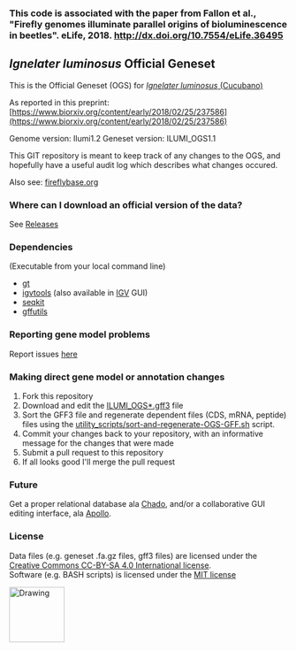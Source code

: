 

### This code is associated with the paper from Fallon et al., "Firefly genomes illuminate parallel origins of bioluminescence in beetles". eLife, 2018. http://dx.doi.org/10.7554/eLife.36495

## *Ignelater luminosus* Official Geneset
This is the Official Geneset (OGS) for [*Ignelater luminosus* (Cucubano)](https://en.wikipedia.org/wiki/Pyrophorus_luminosus)

As reported in this preprint: [https://www.biorxiv.org/content/early/2018/02/25/237586](https://www.biorxiv.org/content/early/2018/02/25/237586)

Genome version: Ilumi1.2
Geneset version: ILUMI_OGS1.1

This GIT repository is meant to keep track of any changes to the OGS, and hopefully have a useful audit log which describes what changes occured.

Also see: [fireflybase.org](http://www.fireflybase.org)

### Where can I download an official version of the data?
See [Releases](https://github.com/photocyte/ILUMI_OGS/releases)

### Dependencies
(Executable from your local command line)

* [gt](http://genometools.org/index.html)
* [igvtools](https://software.broadinstitute.org/software/igv/download) (also available in [IGV](https://software.broadinstitute.org/software/igv/home) GUI)
* [seqkit](https://github.com/shenwei356/seqkit)
* [gffutils](http://daler.github.io/gffutils/installation.html)

### Reporting gene model problems

Report issues [here](https://github.com/photocyte/ILUMI_OGS/issues)

### Making direct gene model or annotation changes

 1. Fork this repository
 2. Download and edit the [ILUMI_OGS*.gff3](./ILUMI_OGS1.0.gff3) file
 3. Sort the GFF3 file and regenerate dependent files (CDS, mRNA, peptide) files using the [utility_scripts/sort-and-regenerate-OGS-GFF.sh](utility_scripts/sort-and-regenerate-OGS-GFF.sh) script.
 4. Commit your changes back to your repository, with an informative message for the changes that were made
 5. Submit a pull request to this repository
 6. If all looks good I'll merge the pull request

### Future
 
Get a proper relational database ala [Chado](http://gmod.org/wiki/Chado_-_Getting_Started), and/or a collaborative GUI editing interface, ala [Apollo](http://genomearchitect.github.io).

### License

Data files (e.g. geneset .fa.gz files, gff3 files) are licensed under the [Creative Commons CC-BY-SA 4.0 International license](https://creativecommons.org/licenses/by-sa/4.0/).  
Software (e.g. BASH scripts) is licensed under the [MIT license](https://opensource.org/licenses/MIT)

<img src="https://mirrors.creativecommons.org/presskit/buttons/88x31/png/by-sa.png" alt="Drawing" style="width: 100px;"/>
